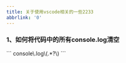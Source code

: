 ```yaml
---
title: 关于使用vscode相关的一些2233
abbrlink: '0'
---
```


<h3>1、如何将代码中的所有console.log清空</h3>
```
console\.log\(.*?\)
```
